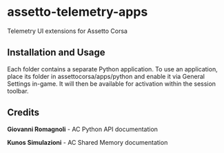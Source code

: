 # assetto-telemetry-apps
Telemetry UI extensions for Assetto Corsa

## Installation and Usage
Each folder contains a separate Python application. To use an application, place its folder in assettocorsa/apps/python and enable it via General Settings in-game. It will then be available for activation within the session toolbar.

## Credits
**Giovanni Romagnoli** - AC Python API documentation

**Kunos Simulazioni** - AC Shared Memory documentation
